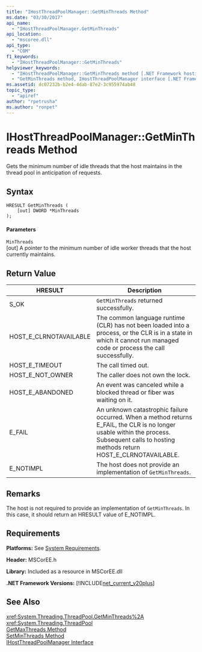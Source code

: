 ```yaml
---
title: "IHostThreadPoolManager::GetMinThreads Method"
ms.date: "03/30/2017"
api_name: 
  - "IHostThreadPoolManager.GetMinThreads"
api_location: 
  - "mscoree.dll"
api_type: 
  - "COM"
f1_keywords: 
  - "IHostThreadPoolManager::GetMinThreads"
helpviewer_keywords: 
  - "IHostThreadPoolManager::GetMinThreads method [.NET Framework hosting]"
  - "GetMinThreads method, IHostThreadPoolManager interface [.NET Framework hosting]"
ms.assetid: dc07232b-b2e4-4dab-87e2-3c955974ab48
topic_type: 
  - "apiref"
author: "rpetrusha"
ms.author: "ronpet"
---
```

# IHostThreadPoolManager::GetMinThreads Method
Gets the minimum number of idle threads that the host maintains in the thread pool in anticipation of requests.  

## Syntax  

```  
HRESULT GetMinThreads (  
    [out] DWORD *MinThreads  
);  
```  

#### Parameters  
 `MinThreads`  
 [out] A pointer to the minimum number of idle worker threads that the host currently maintains.  

## Return Value  


|HRESULT|Description|  
|-------------|-----------------|  
|S_OK|`GetMinThreads` returned successfully.|  
|HOST_E_CLRNOTAVAILABLE|The common language runtime (CLR) has not been loaded into a process, or the CLR is in a state in which it cannot run managed code or process the call successfully.|  
|HOST_E_TIMEOUT|The call timed out.|  
|HOST_E_NOT_OWNER|The caller does not own the lock.|  
|HOST_E_ABANDONED|An event was canceled while a blocked thread or fiber was waiting on it.|  
|E_FAIL|An unknown catastrophic failure occurred. When a method returns E_FAIL, the CLR is no longer usable within the process. Subsequent calls to hosting methods return HOST_E_CLRNOTAVAILABLE.|  
|E_NOTIMPL|The host does not provide an implementation of `GetMinThreads`.|  

## Remarks  
 The host is not required to provide an implementation of `GetMinThreads`. In this case, it should return an HRESULT value of E_NOTIMPL.  

## Requirements  
 **Platforms:** See [System Requirements](../../../../docs/framework/get-started/system-requirements.md).  

 **Header:** MSCorEE.h  

 **Library:** Included as a resource in MSCorEE.dll  

 **.NET Framework Versions:** [!INCLUDE[net_current_v20plus](../../../../includes/net-current-v20plus-md.md)]  

## See Also  
 <xref:System.Threading.ThreadPool.GetMinThreads%2A>  
 <xref:System.Threading.ThreadPool>  
 [GetMaxThreads Method](../../../../docs/framework/unmanaged-api/hosting/ihostthreadpoolmanager-getmaxthreads-method.md)  
 [SetMinThreads Method](../../../../docs/framework/unmanaged-api/hosting/ihostthreadpoolmanager-setminthreads-method.md)  
 [IHostThreadPoolManager Interface](../../../../docs/framework/unmanaged-api/hosting/ihostthreadpoolmanager-interface.md)
